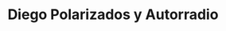 ---
title: "Diego Polarizados y Autorradio"
url: /haedo/diego-polarizados-y-autorradio/
shop: Autoteile
---
